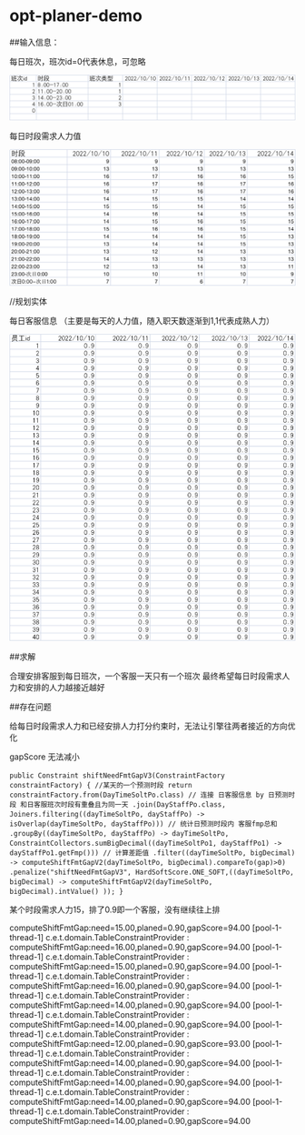 # opt-planer-demo

##输入信息：

每日班次，班次id=0代表休息，可忽略

![img.png](img.png)

每日时段需求人力值

![img_2.png](img_2.png)

//规划实体

每日客服信息 （主要是每天的人力值，随入职天数逐渐到1,1代表成熟人力）

![img_1.png](img_1.png)

##求解

合理安排客服到每日班次，一个客服一天只有一个班次
最终希望每日时段需求人力和安排的人力越接近越好

##存在问题

给每日时段需求人力和已经安排人力打分约束时，无法让引擎往两者接近的方向优化

gapScore 无法减小

`public Constraint shiftNeedFmtGapV3(ConstraintFactory constraintFactory) {
//某天的一个预测时段
return constraintFactory.from(DayTimeSoltPo.class)
// 连接 日客服信息 by 日预测时段 和日客服班次时段有重叠且为同一天
.join(DayStaffPo.class, Joiners.filtering((dayTimeSoltPo, dayStaffPo) -> isOverlap(dayTimeSoltPo, dayStaffPo)))
// 统计日预测时段内 客服fmp总和
.groupBy((dayTimeSoltPo, dayStaffPo) -> dayTimeSoltPo, ConstraintCollectors.sumBigDecimal((dayTimeSoltPo1, dayStaffPo1) -> dayStaffPo1.getFmp()))
// 计算差距值
.filter((dayTimeSoltPo, bigDecimal) -> computeShiftFmtGapV2(dayTimeSoltPo, bigDecimal).compareTo(gap)>0)
.penalize("shiftNeedFmtGapV3", HardSoftScore.ONE_SOFT,((dayTimeSoltPo, bigDecimal) -> computeShiftFmtGapV2(dayTimeSoltPo, bigDecimal).intValue() ));
}
`

某个时段需求人力15，排了0.9即一个客服，没有继续往上排

computeShiftFmtGap:need=15.00,planed=0.90,gapScore=94.00
[pool-1-thread-1] c.e.t.domain.TableConstraintProvider     : computeShiftFmtGap:need=16.00,planed=0.90,gapScore=94.00
[pool-1-thread-1] c.e.t.domain.TableConstraintProvider     : computeShiftFmtGap:need=15.00,planed=0.90,gapScore=94.00
[pool-1-thread-1] c.e.t.domain.TableConstraintProvider     : computeShiftFmtGap:need=16.00,planed=0.90,gapScore=94.00
[pool-1-thread-1] c.e.t.domain.TableConstraintProvider     : computeShiftFmtGap:need=14.00,planed=0.90,gapScore=94.00
[pool-1-thread-1] c.e.t.domain.TableConstraintProvider     : computeShiftFmtGap:need=14.00,planed=0.90,gapScore=94.00
[pool-1-thread-1] c.e.t.domain.TableConstraintProvider     : computeShiftFmtGap:need=12.00,planed=0.90,gapScore=93.00
[pool-1-thread-1] c.e.t.domain.TableConstraintProvider     : computeShiftFmtGap:need=14.00,planed=0.90,gapScore=94.00
[pool-1-thread-1] c.e.t.domain.TableConstraintProvider     : computeShiftFmtGap:need=14.00,planed=0.90,gapScore=94.00
[pool-1-thread-1] c.e.t.domain.TableConstraintProvider     : computeShiftFmtGap:need=14.00,planed=0.90,gapScore=94.00
[pool-1-thread-1] c.e.t.domain.TableConstraintProvider     : computeShiftFmtGap:need=14.00,planed=0.90,gapScore=94.00
